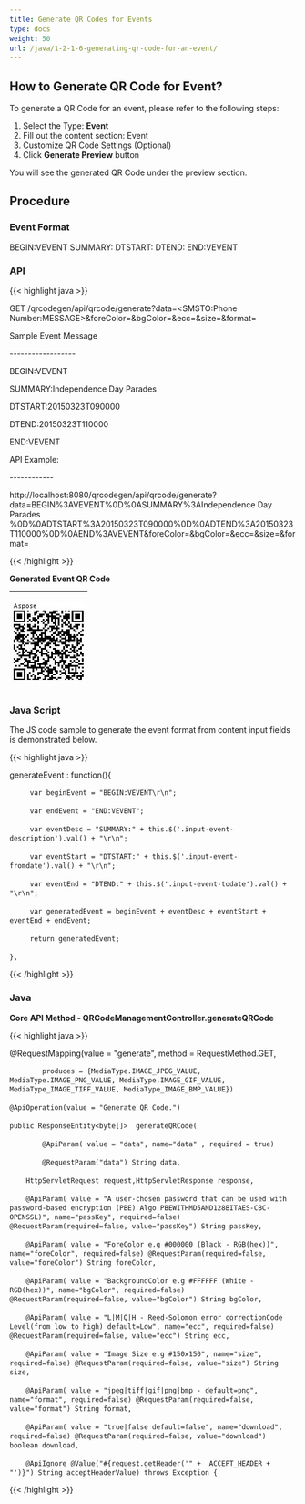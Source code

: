 ```yaml
---
title: Generate QR Codes for Events
type: docs
weight: 50
url: /java/1-2-1-6-generating-qr-code-for-an-event/
---
```


## **How to Generate QR Code for Event?**
To generate a QR Code for an event, please refer to the following steps:

1. Select the Type: **Event**
1. Fill out the content section: Event
1. Customize QR Code Settings (Optional)
1. Click **Generate Preview** button

You will see the generated QR Code under the preview section.

## **Procedure**
### **Event Format**

BEGIN:VEVENT
SUMMARY:<Event Summary>
DTSTART:<Event Start Date Time>
DTEND:<Event End Date Time>
END:VEVENT

### **API**
{{< highlight java >}}

 GET /qrcodegen/api/qrcode/generate?data=<SMSTO:Phone Number:MESSAGE>&foreColor=&bgColor=&ecc=&size=&format=

Sample Event Message

\------------------

BEGIN:VEVENT

SUMMARY:Independence Day Parades

DTSTART:20150323T090000

DTEND:20150323T110000

END:VEVENT


API Example:

\------------

http://localhost:8080/qrcodegen/api/qrcode/generate?data=BEGIN%3AVEVENT%0D%0ASUMMARY%3AIndependence Day Parades %0D%0ADTSTART%3A20150323T090000%0D%0ADTEND%3A20150323T110000%0D%0AEND%3AVEVENT&foreColor=&bgColor=&ecc=&size=&format=


{{< /highlight >}}

**Generated Event QR Code**
  
|<p>![todo:image_alt_text](1-2-1-6-generating-qr-code-for-an-event_1.png)</p><p></p>|
| :- |
  
### **Java Script**
The JS code sample to generate the event format from content input fields is demonstrated below.

{{< highlight java >}}

  generateEvent : function(){

    	 var beginEvent = "BEGIN:VEVENT\r\n";

		 var endEvent = "END:VEVENT";

		 var eventDesc = "SUMMARY:" + this.$('.input-event-description').val() + "\r\n";

		 var eventStart = "DTSTART:" + this.$('.input-event-fromdate').val() + "\r\n";

		 var eventEnd = "DTEND:" + this.$('.input-event-todate').val() + "\r\n";

		 var generatedEvent = beginEvent + eventDesc + eventStart + eventEnd + endEvent;

		 return generatedEvent;

    },

{{< /highlight >}}

### **Java**  
**Core API Method - QRCodeManagementController.generateQRCode** 

{{< highlight java >}}

 @RequestMapping(value = "generate", method = RequestMethod.GET,

    		produces = {MediaType.IMAGE_JPEG_VALUE, MediaType.IMAGE_PNG_VALUE, MediaType.IMAGE_GIF_VALUE, MediaType_IMAGE_TIFF_VALUE, MediaType_IMAGE_BMP_VALUE})

    @ApiOperation(value = "Generate QR Code.")

    public ResponseEntity<byte[]>  generateQRCode(

    		@ApiParam( value = "data", name="data" , required = true)

    		@RequestParam("data") String data,

        HttpServletRequest request,HttpServletResponse response,

        @ApiParam( value = "A user-chosen password that can be used with password-based encryption (PBE) Algo PBEWITHMD5AND128BITAES-CBC-OPENSSL)", name="passKey", required=false) @RequestParam(required=false, value="passKey") String passKey,

        @ApiParam( value = "ForeColor e.g #000000 (Black - RGB(hex))", name="foreColor", required=false) @RequestParam(required=false, value="foreColor") String foreColor,

        @ApiParam( value = "BackgroundColor e.g #FFFFFF (White - RGB(hex))", name="bgColor", required=false) @RequestParam(required=false, value="bgColor") String bgColor,

        @ApiParam( value = "L|M|Q|H - Reed-Solomon error correctionCode Level(from low to high) default=Low", name="ecc", required=false) @RequestParam(required=false, value="ecc") String ecc,

        @ApiParam( value = "Image Size e.g #150x150", name="size", required=false) @RequestParam(required=false, value="size") String size,

        @ApiParam( value = "jpeg|tiff|gif|png|bmp - default=png", name="format", required=false) @RequestParam(required=false, value="format") String format,

        @ApiParam( value = "true|false default=false", name="download", required=false) @RequestParam(required=false, value="download") boolean download,

        @ApiIgnore @Value("#{request.getHeader('" +  ACCEPT_HEADER + "')}") String acceptHeaderValue) throws Exception {


{{< /highlight >}}

